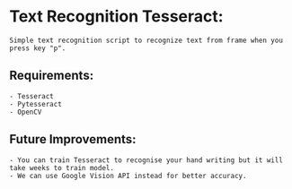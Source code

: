 # Text Recognition Tesseract:

    Simple text recognition script to recognize text from frame when you press key "p".
    
## Requirements:
    - Tesseract
    - Pytesseract
    - OpenCV
    
## Future Improvements:
    - You can train Tesseract to recognise your hand writing but it will take weeks to train model.
    - We can use Google Vision API instead for better accuracy.
    